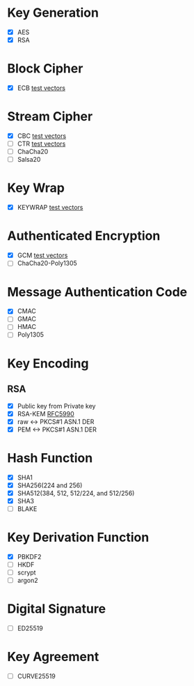 # Key Generation

- [x] AES
- [x] RSA

# Block Cipher

- [x] ECB
[test vectors](https://nvlpubs.nist.gov/nistpubs/Legacy/SP/nistspecialpublication800-38a.pdf)

# Stream Cipher

- [x] CBC
[test vectors](https://nvlpubs.nist.gov/nistpubs/Legacy/SP/nistspecialpublication800-38a.pdf)
- [ ] CTR
[test vectors](https://www.rfc-editor.org/rfc/rfc3686#section-6)
- [ ] ChaCha20
- [ ] Salsa20

# Key Wrap

- [x] KEYWRAP
[test vectors](https://www.rfc-editor.org/rfc/rfc3394#section-4)

# Authenticated Encryption

- [x] GCM
[test vectors](https://csrc.nist.gov/CSRC/media/Projects/Cryptographic-Algorithm-Validation-Program/documents/mac/gcmtestvectors.zip)
- [ ] ChaCha20-Poly1305

# Message Authentication Code

- [x] CMAC
- [ ] GMAC
- [ ] HMAC
- [ ] Poly1305

# Key Encoding

## RSA

- [x] Public key from Private key
- [x] RSA-KEM
[RFC5990](https://www.rfc-editor.org/rfc/rfc5990)
- [x] raw <-> PKCS#1 ASN.1 DER
- [x] PEM <-> PKCS#1 ASN.1 DER

# Hash Function

- [x] SHA1
- [x] SHA256(224 and 256)
- [x] SHA512(384, 512, 512/224, and 512/256)
- [x] SHA3
- [ ] BLAKE

# Key Derivation Function

- [x] PBKDF2
- [ ] HKDF
- [ ] scrypt
- [ ] argon2

# Digital Signature

- [ ] ED25519

# Key Agreement

- [ ] CURVE25519
